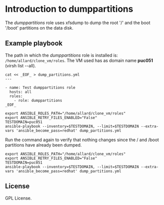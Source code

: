 # Introduction to dumppartitions

The *dumppartitions* role uses xfsdump to dump the root '/'
and the boot '/boot' partitions on the data disk.

## Example playbook

The path in which the *dumppartitions* role is installed is:
`/home/allard/clone_vm/roles`. The VM used has as domain name
**puc051** (virsh list --all).

```
cat << _EOF_ > dump_partitions.yml
---

- name: Test dumppartitions role
  hosts: all
  roles:
    - role: dumppartitions
_EOF_

export ANSIBLE_ROLES_PATH="/home/allard/clone_vm/roles"
export ANSIBLE_RETRY_FILES_ENABLED="False"
TESTDOMAIN=puc051
ansible-playbook --inventory=$TESTDOMAIN, --limit=$TESTDOMAIN --extra-vars 'ansible_become_pass=redhat' dump_partitions.yml

```

Run the command again to verify that nothing changes since
the / and /boot partitions have already been dumped.

```
export ANSIBLE_ROLES_PATH="/home/allard/clone_vm/roles"
export ANSIBLE_RETRY_FILES_ENABLED="False"
TESTDOMAIN=puc051
ansible-playbook --inventory=$TESTDOMAIN, --limit=$TESTDOMAIN --extra-vars 'ansible_become_pass=redhat' dump_partitions.yml

```

## License
GPL License.
